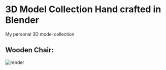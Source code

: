 # 3D Model Collection Hand crafted in Blender

My personal 3D model collection

## Wooden Chair:

![render](https://user-images.githubusercontent.com/8254123/208869241-c55aab12-ce0d-44d1-afca-d125516ffda8.png)
